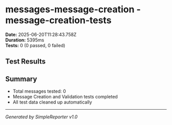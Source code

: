# messages-message-creation - message-creation-tests

**Date:** 2025-06-20T11:28:43.758Z  
**Duration:** 5395ms  
**Tests:** 0 (0 passed, 0 failed)

## Test Results



## Summary

- Total messages tested: 0
- Message Creation and Validation tests completed
- All test data cleaned up automatically

---
*Generated by SimpleReporter v1.0*
